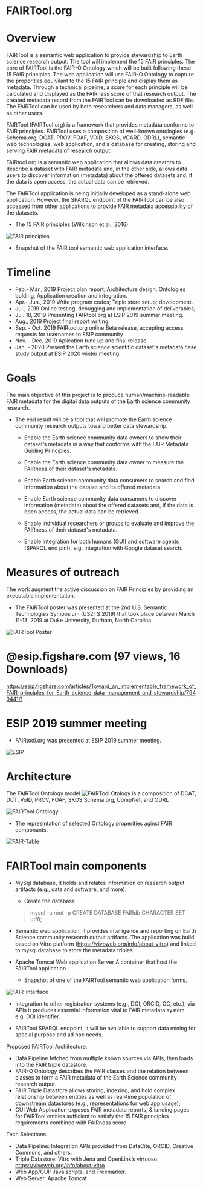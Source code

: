 # FAIRTool.org


# Overview

FAIRTool is a semantic web application to provide stewardship to Earth science research output. The tool will implement the 15 FAIR principles. The core of FAIRTool is the FAIR-O Ontology which will be built following these 15 FAIR principles. The web application will use FAIR-O Ontology to capture the properities equivilant to the 15 FAIR principle and display them as metadata. Through a technical pipeline, a score for each principle will be calculated and displayed as the FAIRness score of that research output. The created metadata record from the FAIRTool can be downloaded as RDF file. The FAIRTool can be used by both researchers and data managers, as well as other users.

FAIRTool (FAIRTool.org) is a framework that provides metadata conforms to FAIR principles. FAIRTool uses a composition of well-known ontologies (e.g. Schema.org, DCAT, PROV, FOAF, VOID, SKOS, VCARD, ODRL), semantic web technologies, web application, and a database for creating, storing and serving FAIR metadata of research output.

FAIRtool.org is a semantic web application that allows data creators to describe a dataset with FAIR metadata and, in the other side, allows data users to discover information (metadata) about the offered datasets and, if the data is open access, the actual data can be retrieved.

The FAIRTool application is being initially developed as a stand-alone web application. However, the SPARQL endpoint of the FAIRTool can be also accessed from other applications to provide FAIR metadata accessibility of the datasets.

* The 15 FAIR principles (Wilkinson et al., 2016)

![FAIR principles](https://nioo.knaw.nl/sites/default/files/FAIR%20principles.jpg)

* Snapshut of the FAIR tool semantic web application interface.




# Timeline

  - Feb.- Mar., 2019 Project plan report; Architecture design; Ontologies bulding, Application creation and integration.
  - Apr.- Jun., 2019 Write program codes; Triple store setup;  development.
  - Jul., 2019 Online testing, debugging and implementation of deliverables; 
  - Jul. 18, 2019 Presenting FAIRtool.org at ESIP 2019 summer meeting.
  - Aug., 2019 Project final report writing.
  - Sep. - Oct. 2019 FAIRtool.org online Beta release, accepting access requests for usernames to ESIP community
  - Nov. - Dec. 2019 Aplication tune up and final release.  
  - Jan. - 2020 Present the Earth science scientific dataset's metadata case study output at ESIP 2020 winter meeting.


# Goals
The main objective of this project is to produce human/machine-readable FAIR metadata for the digital data outputs of the Earth science community research. 

- The end result will be a tool that will promote the Earth science community research outputs toward better data stewardship.

  - Enable the Earth science community data owners to show their dataset’s metadata in a way that conforms with the FAIR Metadata Guiding Principles.
  
  - Enable the Earth science community data owner to measure the FAIRness of their dataset's metadata.
  
  -	Enable Earth science community data consumers to search and find information about the dataset and its offered metadata.
  
  - Enable Earth science community data consumers to discover information (metadata) about the offered datasets and, if the data is open access, the  actual data can be retrieved.
  
  - Enable individual researchers or groups to evaluate and improve the FAIRness of their dataset's metadata. 

  - Enable integration for both humans (GUI) and software agents (SPARQL end pint), e.g. Integration with Google dataset search.



# Measures of outreach 

The work augment the active discussion on FAIR Principles by providing an executable implementation.

- The FAIRTool poster was presented at the 2nd U.S. Semantic Technologies Symposium (US2TS 2019) that took place between March 11-13, 2019 at Duke University, Durham, North Carolina.

![FAIRTool Poster](FAIR-Poster.jpg)

# @esip.figshare.com (97 views, 16 Downloads)

https://esip.figshare.com/articles/Toward_an_implementable_framework_of_FAIR_principles_for_Earth_science_data_management_and_stewardship/7949441/1

# ESIP 2019 summer meeting

* FAIRtool.org was presented at ESIP 2019 summer meeting.

![ESIP](ESIP-2019-Summer-Slid.png)



# Architecture

The FAIRTool Ontology model ![FAIRTool Otology](FAIR-turtle) is a composition of DCAT, DCT, VoID, PROV, FOAF, SKOS Schema.org, CompNet, and ODRL 

![FAIRTool Ontology](FAIR-Diagram.gif)

* The represintation of selected Ontology properities aginst FAIR componants.

![FAIR-Table](FAIR-Table-Slid.png)

# FAIRTool main components 

- MySql database, it holds and relates information on research output artifacts (e.g., data and software, and more).
  - Create the database
  > mysql -u root -p
  > CREATE DATABASE FAIRdb CHARACTER SET utf8;
 
   
- Semantic web application, it provides intelligence and reporting on Earth Science community research output artifacts.
  The application was build based on Vitro platform (https://vivoweb.org/info/about-vitro) and linked to mysql database to store the metadata triples.
  
- Apache Tomcat Web application Server
  A container that host the FAIRTool application
  
  * Snapshot of one of the FAIRTool semantic web application forms.

![FAIR-Interface](FAIR-Interface.png)

- Integration to other registration systems (e.g., DOI, ORCID, CC, etc.), via APIs it produces essential information vital to FAIR metadata system, e.g. DOI identifier.


- FAIRTool SPARQL endpoint, it will be available to support data mining for special purpose and ad hoc needs.  



Proposed FAIRTool Architecture: 

- Data Pipeline fetched from multiple known sources via APIs, then loads into the FAIR triple datastore. 
- FAIR-O Ontology describes the FAIR classes and the relation between classes to form a FAIR metadata of the Earth Science community research output.  
- FAIR Triple Datastore allows storing, indexing, and hold complex relationship between entities as well as real-time  population of downstream datastores (e.g., representations for web app usage); 
- GUI Web Application exposes FAIR metadata reports, & landing pages for FAIRTool entities sufficient to satisfy the 15 FAIR principles requirements combined with FAIRness score.

Tech Selections: 

- Data Pipeline: Integration APIs provided from DataCite, ORCID, Creative Commons, and others. 
- Triple Datastore: Vitro with Jena and OpenLink’s virtuoso. 
https://vivoweb.org/info/about-vitro   
- Web App/GUI: Java scripts, and Freemarker. 
- Web Server: Apache Tomcat 
